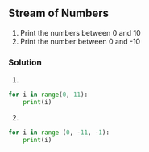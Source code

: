 ## Stream of Numbers

1. Print the numbers between 0 and 10
2. Print the number between 0 and -10

### Solution

1.

```python
for i in range(0, 11):
    print(i)
```

2.

```python
for i in range (0, -11, -1):
    print(i)
```
